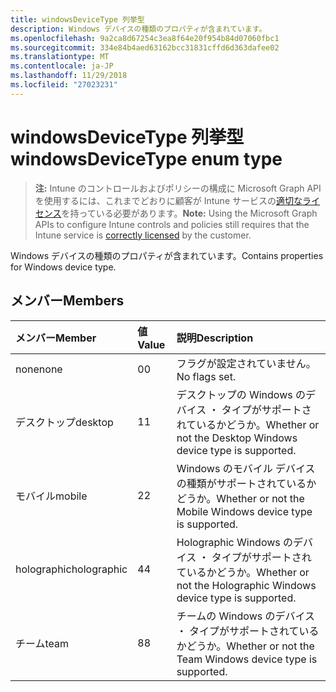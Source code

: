```yaml
---
title: windowsDeviceType 列挙型
description: Windows デバイスの種類のプロパティが含まれています。
ms.openlocfilehash: 9a2ca8d67254c3ea8f64e20f954b84d07060fbc1
ms.sourcegitcommit: 334e84b4aed63162bcc31831cffd6d363dafee02
ms.translationtype: MT
ms.contentlocale: ja-JP
ms.lasthandoff: 11/29/2018
ms.locfileid: "27023231"
---
```

# <a name="windowsdevicetype-enum-type"></a><span data-ttu-id="419ab-103">windowsDeviceType 列挙型</span><span class="sxs-lookup"><span data-stu-id="419ab-103">windowsDeviceType enum type</span></span>

> <span data-ttu-id="419ab-104">**注:** Intune のコントロールおよびポリシーの構成に Microsoft Graph API を使用するには、これまでどおりに顧客が Intune サービスの[適切なライセンス](https://go.microsoft.com/fwlink/?linkid=839381)を持っている必要があります。</span><span class="sxs-lookup"><span data-stu-id="419ab-104">**Note:** Using the Microsoft Graph APIs to configure Intune controls and policies still requires that the Intune service is [correctly licensed](https://go.microsoft.com/fwlink/?linkid=839381) by the customer.</span></span>

<span data-ttu-id="419ab-105">Windows デバイスの種類のプロパティが含まれています。</span><span class="sxs-lookup"><span data-stu-id="419ab-105">Contains properties for Windows device type.</span></span>
## <a name="members"></a><span data-ttu-id="419ab-106">メンバー</span><span class="sxs-lookup"><span data-stu-id="419ab-106">Members</span></span>
|<span data-ttu-id="419ab-107">メンバー</span><span class="sxs-lookup"><span data-stu-id="419ab-107">Member</span></span>|<span data-ttu-id="419ab-108">値</span><span class="sxs-lookup"><span data-stu-id="419ab-108">Value</span></span>|<span data-ttu-id="419ab-109">説明</span><span class="sxs-lookup"><span data-stu-id="419ab-109">Description</span></span>|
|:---|:---|:---|
|<span data-ttu-id="419ab-110">none</span><span class="sxs-lookup"><span data-stu-id="419ab-110">none</span></span>|<span data-ttu-id="419ab-111">0</span><span class="sxs-lookup"><span data-stu-id="419ab-111">0</span></span>|<span data-ttu-id="419ab-112">フラグが設定されていません。</span><span class="sxs-lookup"><span data-stu-id="419ab-112">No flags set.</span></span>|
|<span data-ttu-id="419ab-113">デスクトップ</span><span class="sxs-lookup"><span data-stu-id="419ab-113">desktop</span></span>|<span data-ttu-id="419ab-114">1</span><span class="sxs-lookup"><span data-stu-id="419ab-114">1</span></span>|<span data-ttu-id="419ab-115">デスクトップの Windows のデバイス ・ タイプがサポートされているかどうか。</span><span class="sxs-lookup"><span data-stu-id="419ab-115">Whether or not the Desktop Windows device type is supported.</span></span>|
|<span data-ttu-id="419ab-116">モバイル</span><span class="sxs-lookup"><span data-stu-id="419ab-116">mobile</span></span>|<span data-ttu-id="419ab-117">2</span><span class="sxs-lookup"><span data-stu-id="419ab-117">2</span></span>|<span data-ttu-id="419ab-118">Windows のモバイル デバイスの種類がサポートされているかどうか。</span><span class="sxs-lookup"><span data-stu-id="419ab-118">Whether or not the Mobile Windows device type is supported.</span></span>|
|<span data-ttu-id="419ab-119">holographic</span><span class="sxs-lookup"><span data-stu-id="419ab-119">holographic</span></span>|<span data-ttu-id="419ab-120">4</span><span class="sxs-lookup"><span data-stu-id="419ab-120">4</span></span>|<span data-ttu-id="419ab-121">Holographic Windows のデバイス ・ タイプがサポートされているかどうか。</span><span class="sxs-lookup"><span data-stu-id="419ab-121">Whether or not the Holographic Windows device type is supported.</span></span>|
|<span data-ttu-id="419ab-122">チーム</span><span class="sxs-lookup"><span data-stu-id="419ab-122">team</span></span>|<span data-ttu-id="419ab-123">8</span><span class="sxs-lookup"><span data-stu-id="419ab-123">8</span></span>|<span data-ttu-id="419ab-124">チームの Windows のデバイス ・ タイプがサポートされているかどうか。</span><span class="sxs-lookup"><span data-stu-id="419ab-124">Whether or not the Team Windows device type is supported.</span></span>|



